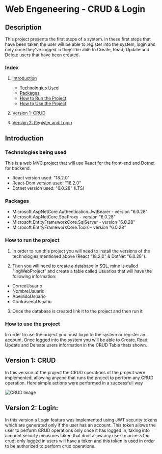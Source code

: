 # Web Engeneering - CRUD & Login

## Description
This project presents the first steps of a system. In these first steps that have been taken the user will be able to register into the system, login and only once they've logged in they'll be able to Create, Read, Update and Delete users that have been created. 

### Index
1. [Introduction](https://github.com/CHACHO617/React-Project1/blob/main/README.md#introduction)
   - [Technologies Used](https://github.com/CHACHO617/React-Project1/blob/main/README.md#technologies-being-used)
   - [Packages]((https://github.com/CHACHO617/React-Project1/blob/main/README.md#packages))
   - [How to Run the Project](https://github.com/CHACHO617/React-Project1/blob/main/README.md#how-to-run-the-project)
   - [How to Use the Project](https://github.com/CHACHO617/React-Project1/blob/main/README.md#how-to-use-the-project)
  
2. [Version 1: CRUD](https://github.com/CHACHO617/React-Project1/blob/main/README.md#version-1-crud)

3. [Version 2: Register and Login](https://github.com/CHACHO617/React-Project1/blob/main/README.md#version-2-login)


## Introduction

### Technologies being used
This is a web MVC project that will use React for the front-end and Dotnet for backend. 
- React version used: "18.2.0"
- React-Dom version used: "18.2.0"
- Dotnet version used: "6.0.28" (LTS)

### Packages
- Microsoft.AspNetCore.Authentication.JwtBearer - version "6.0.28"
- Microsoft.AspNetCore.SpaProxy - version "6.0.28"
- Microsoft.EntityFrameworkCore.SqlServer - version "6.0.28"
- Microsoft.EntityFrameworkCore.Tools - version "6.0.28"

### How to run the project
1. In order to run this project you will need to install the versions of the technologies mentioned above (React "18.2.0" & DotNet "6.0.28").

2. Then you will need to create a database in SQL, mine is called "IngWebProject" and create a table called Usuarios that will have the following information: 
- CorreoUsuario
- NombreUsuario
- ApelllidoUsuario
- ContrasenaUsuario

3. Once the database is created link it to the project and then run it

### How to use the project
In order to use the project you must login to the system or register an account. Once logged into the system you will be able to Create, Read, Update and Deleate users information in the CRUD Table thats shown. 

## Version 1: CRUD
In this version of the project the CRUD operations of the project were implemented, allowing anyone that runs the project to perform any CRUD operation. Here simple actions were performed in a successfull way

![CRUD Image](https://miro.medium.com/v2/resize:fit:1400/1*WxJYUNOWcV1ZDPjiwEfBbA.jpeg)




## Version 2: Login: 
In this version a Login feature was implemented using JWT security tokens which are generated only if the user has an account. This token allows the user to perform CRUD operations only once it has logged in, taking into account securty measures taken  that dont allow any user to access the crud, only logged in users will have a token and this token is used in order to be authorized to perform crud operations. 

